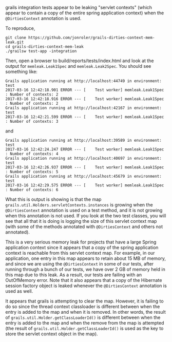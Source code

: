 grails integration tests appear to be leaking "servlet contexts" (which appear to contain a copy of the entire spring application context) when the `@DirtiesContext` annotation is used.

To reproduce, 

```
git clone https://github.com/jonroler/grails-dirties-context-mem-leak.git
cd grails-dirties-context-mem-leak
./grailsw test-app -integration
```

Then, open a browser to build/reports/tests/index.html and look at the output for `memleak.Leak1Spec` and `memleak.Leak2Spec`. You should see something like:

```
Grails application running at http://localhost:44749 in environment: test
2017-03-16 12:42:18.901 ERROR --- [    Test worker] memleak.Leak1Spec                        : Number of contexts: 2
2017-03-16 12:42:18.916 ERROR --- [    Test worker] memleak.Leak1Spec                        : Number of contexts: 2
Grails application running at http://localhost:42167 in environment: test
2017-03-16 12:42:21.599 ERROR --- [    Test worker] memleak.Leak1Spec                        : Number of contexts: 3
```

and

```
Grails application running at http://localhost:39589 in environment: test
2017-03-16 12:42:24.247 ERROR --- [    Test worker] memleak.Leak1Spec                        : Number of contexts: 4
Grails application running at http://localhost:40697 in environment: test
2017-03-16 12:42:26.937 ERROR --- [    Test worker] memleak.Leak1Spec                        : Number of contexts: 5
Grails application running at http://localhost:45679 in environment: test
2017-03-16 12:42:29.575 ERROR --- [    Test worker] memleak.Leak1Spec                        : Number of contexts: 6
```

What this is output is showing is that the map `grails.util.Holders.servletContexts.instances` is growing when the `@DirtiesContext` annotation is used on a test method, and it is not growing when this annotation is not used. If you look at the two test classes, you will see that all that it is doing is logging the size of this servlet context map (with some of the methods annotated with `@DirtiesContext` and others not annotated). 

This is a very serious memory leak for projects that have a large Spring application context since it appears that a copy of the spring application context is reachable from this servlet context map. For example, in our application, one entry in this map appears to retain about 15 MB of memory, and since we are using the `@DirtiesContext` in some of our tests, after running through a bunch of our tests, we have over 2 GB of memory held in this map due to this leak. As a result, our tests are failing with an OutOfMemory error.  Note that it also appears that a copy of the Hibernate session factory object is leaked whenever the `@DirtiesContext` annotation is used as well.

It appears that grails is attempting to clear the map. However, it is failing to do so since the thread context classloader is different between when the entry is added to the map and when it is removed. In other words, the result of `grails.util.Holder.getClassLoaderId()` is different between when the entry is added to the map and when the remove from the map is attempted (the result of `grails.util.Holder.getClassLoaderId()` is used as the key to store the servlet context object in the map).

